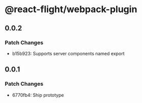 # @react-flight/webpack-plugin

## 0.0.2

### Patch Changes

- b15b923: Supports server components named export

## 0.0.1

### Patch Changes

- 6770fb4: Ship prototype
